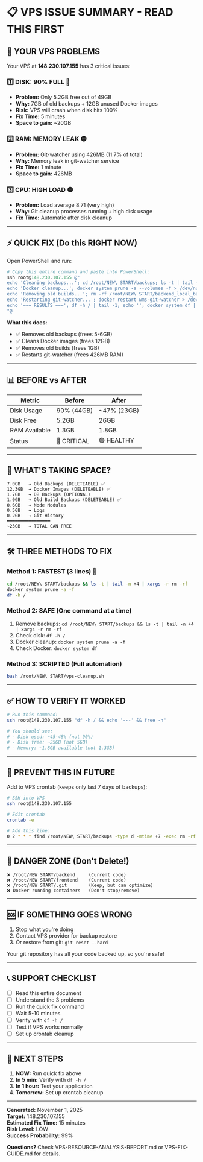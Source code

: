 # 📋 VPS ISSUE SUMMARY - READ THIS FIRST

## 🚨 YOUR VPS PROBLEMS

Your VPS at **148.230.107.155** has 3 critical issues:

### 1️⃣ **DISK: 90% FULL** 🔴
- **Problem:** Only 5.2GB free out of 49GB
- **Why:** 7GB of old backups + 12GB unused Docker images
- **Risk:** VPS will crash when disk hits 100%
- **Fix Time:** 5 minutes
- **Space to gain:** ~20GB

### 2️⃣ **RAM: MEMORY LEAK** 🟡
- **Problem:** Git-watcher using 426MB (11.7% of total)
- **Why:** Memory leak in git-watcher service
- **Fix Time:** 1 minute
- **Space to gain:** 426MB

### 3️⃣ **CPU: HIGH LOAD** 🟡
- **Problem:** Load average 8.71 (very high)
- **Why:** Git cleanup processes running + high disk usage
- **Fix Time:** Automatic after disk cleanup

---

## ⚡ QUICK FIX (Do this RIGHT NOW)

Open PowerShell and run:

```powershell
# Copy this entire command and paste into PowerShell:
ssh root@148.230.107.155 @"
echo 'Cleaning backups...'; cd /root/NEW\ START/backups; ls -t | tail -n +4 | xargs -r rm -rf 2>/dev/null
echo 'Docker cleanup...'; docker system prune -a --volumes -f > /dev/null 2>&1
echo 'Removing old builds...'; rm -rf /root/NEW\ START/backend_local_backup_* /root/NEW\ START/frontend_local_backup_* 2>/dev/null
echo 'Restarting git-watcher...'; docker restart wms-git-watcher > /dev/null 2>&1
echo '=== RESULTS ==='; df -h / | tail -1; echo ''; docker system df | head -4
"@
```

**What this does:**
- ✅ Removes old backups (frees 5-6GB)
- ✅ Cleans Docker images (frees 12GB)  
- ✅ Removes old builds (frees 1GB)
- ✅ Restarts git-watcher (frees 426MB RAM)

---

## 📊 BEFORE vs AFTER

| Metric | Before | After |
|--------|--------|-------|
| Disk Usage | 90% (44GB) | ~47% (23GB) |
| Disk Free | 5.2GB | 26GB |
| RAM Available | 1.3GB | 1.8GB |
| Status | 🔴 CRITICAL | 🟢 HEALTHY |

---

## 📁 WHAT'S TAKING SPACE?

```
7.0GB   → Old Backups (DELETEABLE) ✅
12.3GB  → Docker Images (DELETEABLE) ✅
1.7GB   → DB Backups (OPTIONAL)
1.0GB   → Old Build Backups (DELETEABLE) ✅
0.6GB   → Node Modules
0.5GB   → Logs
0.2GB   → Git History
━━━━━━━━━━━━━━━━
~23GB   → TOTAL CAN FREE
```

---

## 🛠️ THREE METHODS TO FIX

### Method 1: FASTEST (3 lines) 🚀
```bash
cd /root/NEW\ START/backups && ls -t | tail -n +4 | xargs -r rm -rf
docker system prune -a -f
df -h /
```

### Method 2: SAFE (One command at a time)
1. Remove backups: `cd /root/NEW\ START/backups && ls -t | tail -n +4 | xargs -r rm -rf`
2. Check disk: `df -h /`
3. Docker cleanup: `docker system prune -a -f`
4. Check Docker: `docker system df`

### Method 3: SCRIPTED (Full automation)
```bash
bash /root/NEW\ START/vps-cleanup.sh
```

---

## ✅ HOW TO VERIFY IT WORKED

```bash
# Run this command:
ssh root@148.230.107.155 "df -h / && echo '---' && free -h"

# You should see:
# - Disk used: ~45-48% (not 90%)
# - Disk free: ~25GB (not 5GB)
# - Memory: ~1.8GB available (not 1.3GB)
```

---

## 📅 PREVENT THIS IN FUTURE

Add to VPS crontab (keeps only last 7 days of backups):

```bash
# SSH into VPS
ssh root@148.230.107.155

# Edit crontab
crontab -e

# Add this line:
0 2 * * * find /root/NEW\ START/backups -type d -mtime +7 -exec rm -rf {} \; 2>/dev/null
```

---

## 🚨 DANGER ZONE (Don't Delete!)

```
❌ /root/NEW START/backend     (Current code)
❌ /root/NEW START/frontend    (Current code)
❌ /root/NEW START/.git        (Keep, but can optimize)
❌ Docker running containers   (Don't stop/remove)
```

---

## 🆘 IF SOMETHING GOES WRONG

1. Stop what you're doing
2. Contact VPS provider for backup restore
3. Or restore from git: `git reset --hard`

Your git repository has all your code backed up, so you're safe!

---

## 📞 SUPPORT CHECKLIST

- [ ] Read this entire document
- [ ] Understand the 3 problems
- [ ] Run the quick fix command
- [ ] Wait 5-10 minutes
- [ ] Verify with `df -h /`
- [ ] Test if VPS works normally
- [ ] Set up crontab cleanup

---

## 🎯 NEXT STEPS

1. **NOW:** Run quick fix above
2. **In 5 min:** Verify with `df -h /`
3. **In 1 hour:** Test your application
4. **Tomorrow:** Set up crontab cleanup

---

**Generated:** November 1, 2025  
**Target:** 148.230.107.155  
**Estimated Fix Time:** 15 minutes  
**Risk Level:** LOW  
**Success Probability:** 99%

**Questions?** Check VPS-RESOURCE-ANALYSIS-REPORT.md or VPS-FIX-GUIDE.md for details.
